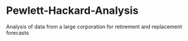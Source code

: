 # Pewlett-Hackard-Analysis
Analysis of data from a large corporation for retirement and replacement forecasts
